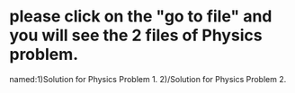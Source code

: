 # please click on the "go to file" and you will see the 2 files of Physics problem.
named:1)Solution for Physics Problem 1.
      2)/Solution for Physics Problem 2.



